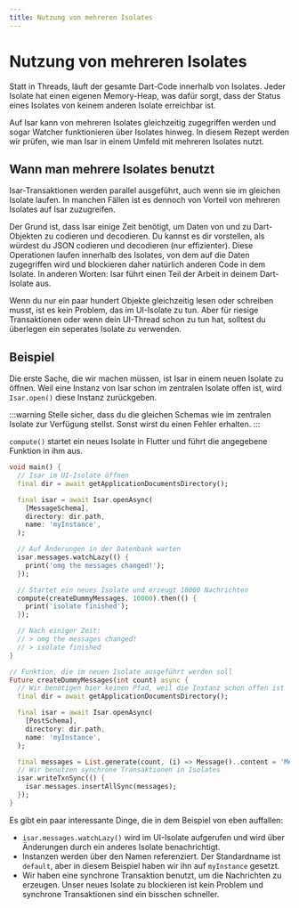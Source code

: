 ```yaml
---
title: Nutzung von mehreren Isolates
---
```


# Nutzung von mehreren Isolates

Statt in Threads, läuft der gesamte Dart-Code innerhalb von Isolates. Jeder Isolate hat einen eigenen Memory-Heap, was dafür sorgt, dass der Status eines Isolates von keinem anderen Isolate erreichbar ist.

Auf Isar kann von mehreren Isolates gleichzeitig zugegriffen werden und sogar Watcher funktionieren über Isolates hinweg. In diesem Rezept werden wir prüfen, wie man Isar in einem Umfeld mit mehreren Isolates nutzt.

## Wann man mehrere Isolates benutzt

Isar-Transaktionen werden parallel ausgeführt, auch wenn sie im gleichen Isolate laufen. In manchen Fällen ist es dennoch von Vorteil von mehreren Isolates auf Isar zuzugreifen.

Der Grund ist, dass Isar einige Zeit benötigt, um Daten von und zu Dart-Objekten zu codieren und decodieren. Du kannst es dir vorstellen, als würdest du JSON codieren und decodieren (nur effizienter). Diese Operationen laufen innerhalb des Isolates, von dem auf die Daten zugegriffen wird und blockieren daher natürlich anderen Code in dem Isolate. In anderen Worten: Isar führt einen Teil der Arbeit in deinem Dart-Isolate aus.

Wenn du nur ein paar hundert Objekte gleichzeitig lesen oder schreiben musst, ist es kein Problem, das im UI-Isolate zu tun. Aber für riesige Transaktionen oder wenn dein UI-Thread schon zu tun hat, solltest du überlegen ein seperates Isolate zu verwenden.

## Beispiel

Die erste Sache, die wir machen müssen, ist Isar in einem neuen Isolate zu öffnen. Weil eine Instanz von Isar schon im zentralen Isolate offen ist, wird `Isar.open()` diese Instanz zurückgeben.

:::warning
Stelle sicher, dass du die gleichen Schemas wie im zentralen Isolate zur Verfügung stellst. Sonst wirst du einen Fehler erhalten.
:::

`compute()` startet ein neues Isolate in Flutter und führt die angegebene Funktion in ihm aus.

```dart
void main() {
  // Isar im UI-Isolate öffnen
  final dir = await getApplicationDocumentsDirectory();

  final isar = await Isar.openAsync(
    [MessageSchema],
    directory: dir.path,
    name: 'myInstance',
  );

  // Auf Änderungen in der Datenbank warten
  isar.messages.watchLazy(() {
    print('omg the messages changed!');
  });

  // Startet ein neues Isolate und erzeugt 10000 Nachrichten
  compute(createDummyMessages, 10000).then(() {
    print('isolate finished');
  });

  // Nach einiger Zeit:
  // > omg the messages changed!
  // > isolate finished
}

// Funktion, die im neuen Isolate ausgeführt werden soll
Future createDummyMessages(int count) async {
  // Wir benötigen hier keinen Pfad, weil die Instanz schon offen ist
  final dir = await getApplicationDocumentsDirectory();

  final isar = await Isar.openAsync(
    [PostSchema],
    directory: dir.path,
    name: 'myInstance',
  );

  final messages = List.generate(count, (i) => Message()..content = 'Message $i');
  // Wir benutzen synchrone Transaktionen in Isolates
  isar.writeTxnSync(() {
    isar.messages.insertAllSync(messages);
  });
}
```

Es gibt ein paar interessante Dinge, die in dem Beispiel von eben auffallen:

- `isar.messages.watchLazy()` wird im UI-Isolate aufgerufen und wird über Änderungen durch ein anderes Isolate benachrichtigt.
- Instanzen werden über den Namen referenziert. Der Standardname ist `default`, aber in diesem Beispiel haben wir ihn auf `myInstance` gesetzt.
- Wir haben eine synchrone Transaktion benutzt, um die Nachrichten zu erzeugen. Unser neues Isolate zu blockieren ist kein Problem und synchrone Transaktionen sind ein bisschen schneller.
